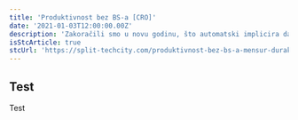 ```yaml
---
title: 'Produktivnost bez BS-a [CRO]'
date: '2021-01-03T12:00:00.00Z'
description: 'Zakoračili smo u novu godinu, što automatski implicira da se frekvencija BS statusa i (ne)inspirativnih slika...'
isStcArticle: true
stcUrl: 'https://split-techcity.com/produktivnost-bez-bs-a-mensur-durakovic'
---
```


## Test

Test
